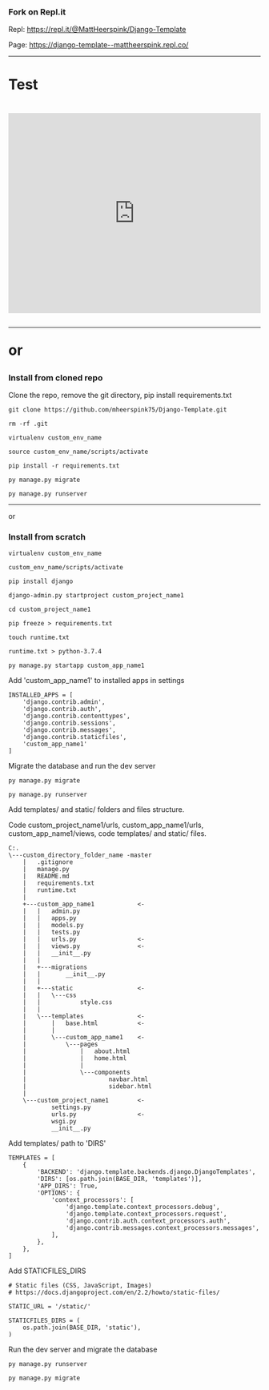 ### Fork on Repl.it

Repl: https://repl.it/@MattHeerspink/Django-Template

Page: https://django-template--mattheerspink.repl.co/

---

<h1>Test<h1/>

<img><iframe height="400px" width="100%" src="https://repl.it/@MattHeerspink/Django-Template?lite=true" scrolling="no" frameborder="no" allowtransparency="true" allowfullscreen="true" sandbox="allow-forms allow-pointer-lock allow-popups allow-same-origin allow-scripts allow-modals"></iframe></img>


---
or

### Install from cloned repo
Clone the repo, remove the git directory, pip install requirements.txt
```
git clone https://github.com/mheerspink75/Django-Template.git

rm -rf .git

virtualenv custom_env_name

source custom_env_name/scripts/activate

pip install -r requirements.txt

py manage.py migrate

py manage.py runserver
```
---
or

### Install from scratch
```
virtualenv custom_env_name

custom_env_name/scripts/activate

pip install django

django-admin.py startproject custom_project_name1

cd custom_project_name1

pip freeze > requirements.txt

touch runtime.txt

runtime.txt > python-3.7.4

py manage.py startapp custom_app_name1
```
Add 'custom_app_name1' to installed apps in settings
```
INSTALLED_APPS = [
    'django.contrib.admin',
    'django.contrib.auth',
    'django.contrib.contenttypes',
    'django.contrib.sessions',
    'django.contrib.messages',
    'django.contrib.staticfiles',
    'custom_app_name1'
]
```
Migrate the database and run the dev server
```
py manage.py migrate

py manage.py runserver
```

Add templates/ and static/ folders and files structure.

Code custom_project_name1/urls, custom_app_name1/urls, custom_app_name1/views, code templates/ and static/ files.

```
C:.
\---custom_directory_folder_name -master  
    |   .gitignore
    |   manage.py
    |   README.md
    |   requirements.txt
    |   runtime.txt
    |
    +---custom_app_name1            <-
    |   |   admin.py         
    |   |   apps.py
    |   |   models.py
    |   |   tests.py
    |   |   urls.py                 <-
    |   |   views.py                <-
    |   |   __init__.py
    |   |
    |   +---migrations
    |   |       __init__.py
    |   |
    |   +---static                  <-
    |   |   \---css
    |   |           style.css
    |   |
    |   \---templates               <-
    |       |   base.html           <-
    |       |
    |       \---custom_app_name1    <-
    |           \---pages
    |               |   about.html
    |               |   home.html
    |               |
    |               \---components
    |                       navbar.html
    |                       sidebar.html
    |
    \---custom_project_name1        <-
            settings.py
            urls.py                 <-
            wsgi.py
            __init__.py

```
Add templates/ path to 'DIRS'
```
TEMPLATES = [
    {
        'BACKEND': 'django.template.backends.django.DjangoTemplates',
        'DIRS': [os.path.join(BASE_DIR, 'templates')],
        'APP_DIRS': True,
        'OPTIONS': {
            'context_processors': [
                'django.template.context_processors.debug',
                'django.template.context_processors.request',
                'django.contrib.auth.context_processors.auth',
                'django.contrib.messages.context_processors.messages',
            ],
        },
    },
]
```
Add STATICFILES_DIRS
```
# Static files (CSS, JavaScript, Images)
# https://docs.djangoproject.com/en/2.2/howto/static-files/

STATIC_URL = '/static/'

STATICFILES_DIRS = (
    os.path.join(BASE_DIR, 'static'),
)
```

Run the dev server and migrate the database
```
py manage.py runserver

py manage.py migrate

```
